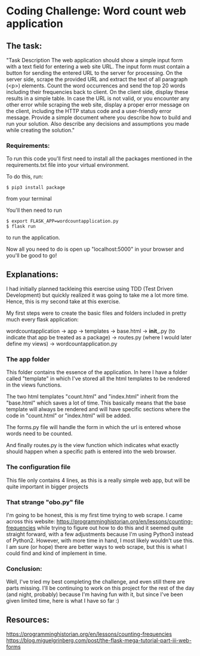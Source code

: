# Coding Challenge: Word count web application

## The task:

"Task Description
The web application should show a simple input form with a text field for entering a web site URL. The input form must contain a button for sending the entered URL to the server for processing.
On the server side, scrape the provided URL and extract the text of all paragraph (\<p>) elements. Count the word occurrences and send the top 20 words including their frequencies back to client. On the client side, display these results in a simple table.
In case the URL is not valid, or you encounter any other error while scraping the web site, display a proper error message on the client, including the HTTP status code and a user-friendly error message.
Provide a simple document where you describe how to build and run your solution. Also describe any decisions and assumptions you made while creating the solution."

### Requirements:

To run this code you'll first need to install all the packages mentioned in the requirements.txt file into your virtual environment.

To do this, run:

    $ pip3 install package

from your terminal

You'll then need to run

    $ export FLASK_APP=wordcountapplication.py
    $ flask run

to run the application.

Now all you need to do is open up "localhost:5000" in your browser and you'll be good to go!

## Explanations:

I had initially planned tackleing this exercise using TDD (Test Driven Development) but quickly realized it was going to take me a lot more time. Hence, this is my second take at this exercise.

My first steps were to create the basic files and folders included in pretty much every flask application:

wordcountapplication
    -> app
        -> templates
            -> base.html
        -> __init___.py (to indicate that app be treated as a package)
        -> routes.py (where I would later define my views)
    -> wordcountapplication.py

### The app folder

This folder contains the essence of the application.
In here I have a folder called "template" in which I've stored all the html templates to be rendered in the views functions.

The two html templates "count.html" and "index.html" inherit from the "base.html" which saves a lot of time. This basically means that the base template will always be rendered and will have specific sections where the code in "count.html" or "index.html" will be added.

The forms.py file will handle the form in which the url is entered
whose words need to be counted.

And finally routes.py is the view function which indicates what exactly should happen when a specific path is entered into the web browser.

### The configuration file

This file only contains 4 lines, as this is a really simple web app, but will be quite important in bigger projects

### That strange "obo.py" file

I'm going to be honest, this is my first time trying to web scrape.
I came across this website: https://programminghistorian.org/en/lessons/counting-frequencies
while trying to figure out how to do this and it seemed quite straight forward, with a few adjustments because I'm using Python3 instead of Python2.
However, with more time in hand, I most likely wouldn't use this. I am sure (or hope) there are better ways to web scrape, but this is what I could find and kind of implement in time.

### Conclusion:

Well, I've tried my best completing the challenge, and even still there are parts missing. I'll be continuing to work on this project for the rest of the day (and night, probably) because I'm having fun with it, but since I've been given limited time, here is what I have so far :)



## Resources:

https://programminghistorian.org/en/lessons/counting-frequencies <br>
https://blog.miguelgrinberg.com/post/the-flask-mega-tutorial-part-iii-web-forms
